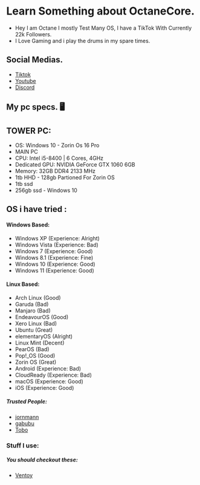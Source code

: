 
# Learn Something about OctaneCore. 

- Hey I am Octane I mostly Test Many OS, I have a TikTok With Currently 22k Followers.
- I Love Gaming and i play the drums in my spare times.

## Social Medias.
- [Tiktok](https://www.tiktok.com/@octanecore)
- [Youtube](https://www.youtube.com/channel/UCgVp6201Ai9LjKCiSpjcVKQ)
- [Discord](https://discord.gg/9yewYDWeDE)

## My pc specs. 🖥️
## TOWER PC:
- OS: Windows 10 - Zorin Os 16 Pro
- MAIN PC
- CPU: Intel i5-8400 | 6 Cores, 4GHz 
- Dedicated GPU: NVIDIA GeForce GTX 1060 6GB 
- Memory: 32GB DDR4 2133 MHz
- 1tb HHD - 128gb Partioned For Zorin OS
- 1tb ssd
- 256gb ssd - Windows 10

## OS i have tried :
#### Windows Based:
- Windows XP (Experience: Alright)
- Windows Vista (Experience: Bad)
- Windows 7 (Experience: Good)                                                                                            
- Windows 8.1 (Experience: Fine)
- Windows 10 (Experience: Good)
- Windows 11 (Experience: Good)

#### Linux Based:
- Arch Linux (Good)
- Garuda (Bad)
- Manjaro (Bad)
- EndeavourOS (Good)
- Xero Linux (Bad)
- Ubuntu (Great)
- elementaryOS (Alright)
- Linux Mint (Decent)
- PearOS (Bad)
- Pop!_OS (Good)
- Zorin OS (Great)
- Android (Experience: Bad)
- CloudReady (Experience: Bad)
- macOS (Experience: Good)
- iOS (Experience: Good)

##### Trusted People:
- [jornmann](https://github.com/jornmann)
- [gabubu](https://github.com/GabubuAvailable)
- [Tobo](https://github.com/ToboSK)

### Stuff I use:
##### You should checkout these:
- [Ventoy](https://www.ventoy.net/en/index.html)
